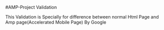  #AMP-Project Validation
 
This Validation is Specially for difference between normal Html Page and Amp page(Accelerated Mobile Page) By Google
